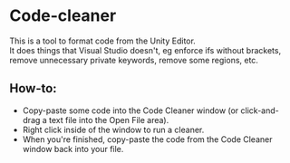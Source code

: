 # Code-cleaner
This is a tool to format code from the Unity Editor.<br>
It does things that Visual Studio doesn't, eg enforce ifs without brackets, remove unnecessary private keywords, remove some regions, etc.

## How-to:
* Copy-paste some code into the Code Cleaner window (or click-and-drag a text file into the Open File area).
* Right click inside of the window to run a cleaner.
* When you're finished, copy-paste the code from the Code Cleaner window back into your file.
